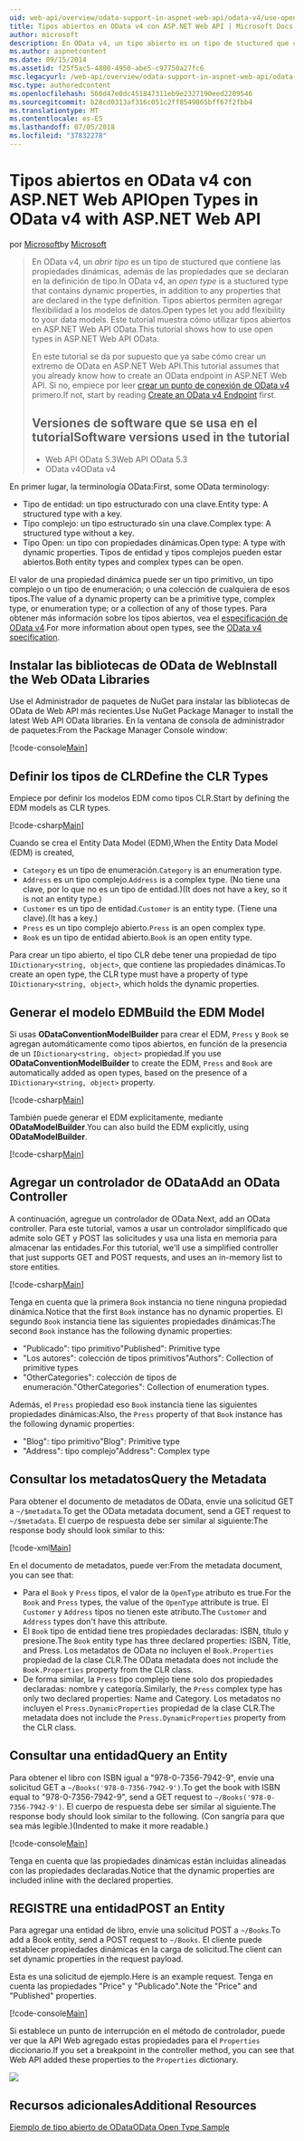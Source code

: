 ```yaml
---
uid: web-api/overview/odata-support-in-aspnet-web-api/odata-v4/use-open-types-in-odata-v4
title: Tipos abiertos en OData v4 con ASP.NET Web API | Microsoft Docs
author: microsoft
description: En OData v4, un tipo abierto es un tipo de stuctured que contiene las propiedades dinámicas, además de las propiedades que se declaran en la definición de tipo. Abrir...
ms.author: aspnetcontent
ms.date: 09/15/2014
ms.assetid: f25f5ac5-4800-4950-abe5-c97750a27fc6
msc.legacyurl: /web-api/overview/odata-support-in-aspnet-web-api/odata-v4/use-open-types-in-odata-v4
msc.type: authoredcontent
ms.openlocfilehash: 560d47e0dc451847311eb9e2327190eed2209546
ms.sourcegitcommit: b28cd0313af316c051c2ff8549865bff67f2fbb4
ms.translationtype: MT
ms.contentlocale: es-ES
ms.lasthandoff: 07/05/2018
ms.locfileid: "37832278"
---
```

<a name="open-types-in-odata-v4-with-aspnet-web-api"></a><span data-ttu-id="62172-104">Tipos abiertos en OData v4 con ASP.NET Web API</span><span class="sxs-lookup"><span data-stu-id="62172-104">Open Types in OData v4 with ASP.NET Web API</span></span>
====================
<span data-ttu-id="62172-105">por [Microsoft](https://github.com/microsoft)</span><span class="sxs-lookup"><span data-stu-id="62172-105">by [Microsoft](https://github.com/microsoft)</span></span>

> <span data-ttu-id="62172-106">En OData v4, un *abrir tipo* es un tipo de stuctured que contiene las propiedades dinámicas, además de las propiedades que se declaran en la definición de tipo.</span><span class="sxs-lookup"><span data-stu-id="62172-106">In OData v4, an *open type* is a stuctured type that contains dynamic properties, in addition to any properties that are declared in the type definition.</span></span> <span data-ttu-id="62172-107">Tipos abiertos permiten agregar flexibilidad a los modelos de datos.</span><span class="sxs-lookup"><span data-stu-id="62172-107">Open types let you add flexibility to your data models.</span></span> <span data-ttu-id="62172-108">Este tutorial muestra cómo utilizar tipos abiertos en ASP.NET Web API OData.</span><span class="sxs-lookup"><span data-stu-id="62172-108">This tutorial shows how to use open types in ASP.NET Web API OData.</span></span>
> 
> <span data-ttu-id="62172-109">En este tutorial se da por supuesto que ya sabe cómo crear un extremo de OData en ASP.NET Web API.</span><span class="sxs-lookup"><span data-stu-id="62172-109">This tutorial assumes that you already know how to create an OData endpoint in ASP.NET Web API.</span></span> <span data-ttu-id="62172-110">Si no, empiece por leer [crear un punto de conexión de OData v4](create-an-odata-v4-endpoint.md) primero.</span><span class="sxs-lookup"><span data-stu-id="62172-110">If not, start by reading [Create an OData v4 Endpoint](create-an-odata-v4-endpoint.md) first.</span></span>
> 
> ## <a name="software-versions-used-in-the-tutorial"></a><span data-ttu-id="62172-111">Versiones de software que se usa en el tutorial</span><span class="sxs-lookup"><span data-stu-id="62172-111">Software versions used in the tutorial</span></span>
> 
> 
> - <span data-ttu-id="62172-112">Web API OData 5.3</span><span class="sxs-lookup"><span data-stu-id="62172-112">Web API OData 5.3</span></span>
> - <span data-ttu-id="62172-113">OData v4</span><span class="sxs-lookup"><span data-stu-id="62172-113">OData v4</span></span>


<span data-ttu-id="62172-114">En primer lugar, la terminología OData:</span><span class="sxs-lookup"><span data-stu-id="62172-114">First, some OData terminology:</span></span>

- <span data-ttu-id="62172-115">Tipo de entidad: un tipo estructurado con una clave.</span><span class="sxs-lookup"><span data-stu-id="62172-115">Entity type: A structured type with a key.</span></span>
- <span data-ttu-id="62172-116">Tipo complejo: un tipo estructurado sin una clave.</span><span class="sxs-lookup"><span data-stu-id="62172-116">Complex type: A structured type without a key.</span></span>
- <span data-ttu-id="62172-117">Tipo Open: un tipo con propiedades dinámicas.</span><span class="sxs-lookup"><span data-stu-id="62172-117">Open type: A type with dynamic properties.</span></span> <span data-ttu-id="62172-118">Tipos de entidad y tipos complejos pueden estar abiertos.</span><span class="sxs-lookup"><span data-stu-id="62172-118">Both entity types and complex types can be open.</span></span>

<span data-ttu-id="62172-119">El valor de una propiedad dinámica puede ser un tipo primitivo, un tipo complejo o un tipo de enumeración; o una colección de cualquiera de esos tipos.</span><span class="sxs-lookup"><span data-stu-id="62172-119">The value of a dynamic property can be a primitive type, complex type, or enumeration type; or a collection of any of those types.</span></span> <span data-ttu-id="62172-120">Para obtener más información sobre los tipos abiertos, vea el [especificación de OData v4](http://www.odata.org/documentation/odata-version-4-0/).</span><span class="sxs-lookup"><span data-stu-id="62172-120">For more information about open types, see the [OData v4 specification](http://www.odata.org/documentation/odata-version-4-0/).</span></span>

## <a name="install-the-web-odata-libraries"></a><span data-ttu-id="62172-121">Instalar las bibliotecas de OData de Web</span><span class="sxs-lookup"><span data-stu-id="62172-121">Install the Web OData Libraries</span></span>

<span data-ttu-id="62172-122">Use el Administrador de paquetes de NuGet para instalar las bibliotecas de OData de Web API más recientes.</span><span class="sxs-lookup"><span data-stu-id="62172-122">Use NuGet Package Manager to install the latest Web API OData libraries.</span></span> <span data-ttu-id="62172-123">En la ventana de consola de administrador de paquetes:</span><span class="sxs-lookup"><span data-stu-id="62172-123">From the Package Manager Console window:</span></span>

[!code-console[Main](use-open-types-in-odata-v4/samples/sample1.cmd)]

## <a name="define-the-clr-types"></a><span data-ttu-id="62172-124">Definir los tipos de CLR</span><span class="sxs-lookup"><span data-stu-id="62172-124">Define the CLR Types</span></span>

<span data-ttu-id="62172-125">Empiece por definir los modelos EDM como tipos CLR.</span><span class="sxs-lookup"><span data-stu-id="62172-125">Start by defining the EDM models as CLR types.</span></span>

[!code-csharp[Main](use-open-types-in-odata-v4/samples/sample2.cs)]

<span data-ttu-id="62172-126">Cuando se crea el Entity Data Model (EDM),</span><span class="sxs-lookup"><span data-stu-id="62172-126">When the Entity Data Model (EDM) is created,</span></span>

- <span data-ttu-id="62172-127">`Category` es un tipo de enumeración.</span><span class="sxs-lookup"><span data-stu-id="62172-127">`Category` is an enumeration type.</span></span>
- <span data-ttu-id="62172-128">`Address` es un tipo complejo.</span><span class="sxs-lookup"><span data-stu-id="62172-128">`Address` is a complex type.</span></span> <span data-ttu-id="62172-129">(No tiene una clave, por lo que no es un tipo de entidad.)</span><span class="sxs-lookup"><span data-stu-id="62172-129">(It does not have a key, so it is not an entity type.)</span></span>
- <span data-ttu-id="62172-130">`Customer` es un tipo de entidad.</span><span class="sxs-lookup"><span data-stu-id="62172-130">`Customer` is an entity type.</span></span> <span data-ttu-id="62172-131">(Tiene una clave).</span><span class="sxs-lookup"><span data-stu-id="62172-131">(It has a key.)</span></span>
- <span data-ttu-id="62172-132">`Press` es un tipo complejo abierto.</span><span class="sxs-lookup"><span data-stu-id="62172-132">`Press` is an open complex type.</span></span>
- <span data-ttu-id="62172-133">`Book` es un tipo de entidad abierto.</span><span class="sxs-lookup"><span data-stu-id="62172-133">`Book` is an open entity type.</span></span>

<span data-ttu-id="62172-134">Para crear un tipo abierto, el tipo CLR debe tener una propiedad de tipo `IDictionary<string, object>`, que contiene las propiedades dinámicas.</span><span class="sxs-lookup"><span data-stu-id="62172-134">To create an open type, the CLR type must have a property of type `IDictionary<string, object>`, which holds the dynamic properties.</span></span>

## <a name="build-the-edm-model"></a><span data-ttu-id="62172-135">Generar el modelo EDM</span><span class="sxs-lookup"><span data-stu-id="62172-135">Build the EDM Model</span></span>

<span data-ttu-id="62172-136">Si usas **ODataConventionModelBuilder** para crear el EDM, `Press` y `Book` se agregan automáticamente como tipos abiertos, en función de la presencia de un `IDictionary<string, object>` propiedad.</span><span class="sxs-lookup"><span data-stu-id="62172-136">If you use **ODataConventionModelBuilder** to create the EDM, `Press` and `Book` are automatically added as open types, based on the presence of a `IDictionary<string, object>` property.</span></span>

[!code-csharp[Main](use-open-types-in-odata-v4/samples/sample3.cs)]

<span data-ttu-id="62172-137">También puede generar el EDM explícitamente, mediante **ODataModelBuilder**.</span><span class="sxs-lookup"><span data-stu-id="62172-137">You can also build the EDM explicitly, using **ODataModelBuilder**.</span></span>

[!code-csharp[Main](use-open-types-in-odata-v4/samples/sample4.cs)]

## <a name="add-an-odata-controller"></a><span data-ttu-id="62172-138">Agregar un controlador de OData</span><span class="sxs-lookup"><span data-stu-id="62172-138">Add an OData Controller</span></span>

<span data-ttu-id="62172-139">A continuación, agregue un controlador de OData.</span><span class="sxs-lookup"><span data-stu-id="62172-139">Next, add an OData controller.</span></span> <span data-ttu-id="62172-140">Para este tutorial, vamos a usar un controlador simplificado que admite solo GET y POST las solicitudes y usa una lista en memoria para almacenar las entidades.</span><span class="sxs-lookup"><span data-stu-id="62172-140">For this tutorial, we'll use a simplified controller that just supports GET and POST requests, and uses an in-memory list to store entities.</span></span>

[!code-csharp[Main](use-open-types-in-odata-v4/samples/sample5.cs)]

<span data-ttu-id="62172-141">Tenga en cuenta que la primera `Book` instancia no tiene ninguna propiedad dinámica.</span><span class="sxs-lookup"><span data-stu-id="62172-141">Notice that the first `Book` instance has no dynamic properties.</span></span> <span data-ttu-id="62172-142">El segundo `Book` instancia tiene las siguientes propiedades dinámicas:</span><span class="sxs-lookup"><span data-stu-id="62172-142">The second `Book` instance has the following dynamic properties:</span></span>

- <span data-ttu-id="62172-143">"Publicado": tipo primitivo</span><span class="sxs-lookup"><span data-stu-id="62172-143">"Published": Primitive type</span></span>
- <span data-ttu-id="62172-144">"Los autores": colección de tipos primitivos</span><span class="sxs-lookup"><span data-stu-id="62172-144">"Authors": Collection of primitive types</span></span>
- <span data-ttu-id="62172-145">"OtherCategories": colección de tipos de enumeración.</span><span class="sxs-lookup"><span data-stu-id="62172-145">"OtherCategories": Collection of enumeration types.</span></span>

<span data-ttu-id="62172-146">Además, el `Press` propiedad eso `Book` instancia tiene las siguientes propiedades dinámicas:</span><span class="sxs-lookup"><span data-stu-id="62172-146">Also, the `Press` property of that `Book` instance has the following dynamic properties:</span></span>

- <span data-ttu-id="62172-147">"Blog": tipo primitivo</span><span class="sxs-lookup"><span data-stu-id="62172-147">"Blog": Primitive type</span></span>
- <span data-ttu-id="62172-148">"Address": tipo complejo</span><span class="sxs-lookup"><span data-stu-id="62172-148">"Address": Complex type</span></span>

## <a name="query-the-metadata"></a><span data-ttu-id="62172-149">Consultar los metadatos</span><span class="sxs-lookup"><span data-stu-id="62172-149">Query the Metadata</span></span>

<span data-ttu-id="62172-150">Para obtener el documento de metadatos de OData, envíe una solicitud GET a `~/$metadata`.</span><span class="sxs-lookup"><span data-stu-id="62172-150">To get the OData metadata document, send a GET request to `~/$metadata`.</span></span> <span data-ttu-id="62172-151">El cuerpo de respuesta debe ser similar al siguiente:</span><span class="sxs-lookup"><span data-stu-id="62172-151">The response body should look similar to this:</span></span>

[!code-xml[Main](use-open-types-in-odata-v4/samples/sample6.xml?highlight=5,21)]

<span data-ttu-id="62172-152">En el documento de metadatos, puede ver:</span><span class="sxs-lookup"><span data-stu-id="62172-152">From the metadata document, you can see that:</span></span>

- <span data-ttu-id="62172-153">Para el `Book` y `Press` tipos, el valor de la `OpenType` atributo es true.</span><span class="sxs-lookup"><span data-stu-id="62172-153">For the `Book` and `Press` types, the value of the `OpenType` attribute is true.</span></span> <span data-ttu-id="62172-154">El `Customer` y `Address` tipos no tienen este atributo.</span><span class="sxs-lookup"><span data-stu-id="62172-154">The `Customer` and `Address` types don't have this attribute.</span></span>
- <span data-ttu-id="62172-155">El `Book` tipo de entidad tiene tres propiedades declaradas: ISBN, título y presione.</span><span class="sxs-lookup"><span data-stu-id="62172-155">The `Book` entity type has three declared properties: ISBN, Title, and Press.</span></span> <span data-ttu-id="62172-156">Los metadatos de OData no incluyen el `Book.Properties` propiedad de la clase CLR.</span><span class="sxs-lookup"><span data-stu-id="62172-156">The OData metadata does not include the `Book.Properties` property from the CLR class.</span></span>
- <span data-ttu-id="62172-157">De forma similar, la `Press` tipo complejo tiene solo dos propiedades declaradas: nombre y categoría.</span><span class="sxs-lookup"><span data-stu-id="62172-157">Similarly, the `Press` complex type has only two declared properties: Name and Category.</span></span> <span data-ttu-id="62172-158">Los metadatos no incluyen el `Press.DynamicProperties` propiedad de la clase CLR.</span><span class="sxs-lookup"><span data-stu-id="62172-158">The metadata does not include the `Press.DynamicProperties` property from the CLR class.</span></span>

## <a name="query-an-entity"></a><span data-ttu-id="62172-159">Consultar una entidad</span><span class="sxs-lookup"><span data-stu-id="62172-159">Query an Entity</span></span>

<span data-ttu-id="62172-160">Para obtener el libro con ISBN igual a "978-0-7356-7942-9", envíe una solicitud GET a `~/Books('978-0-7356-7942-9')`.</span><span class="sxs-lookup"><span data-stu-id="62172-160">To get the book with ISBN equal to "978-0-7356-7942-9", send a GET request to `~/Books('978-0-7356-7942-9')`.</span></span> <span data-ttu-id="62172-161">El cuerpo de respuesta debe ser similar al siguiente.</span><span class="sxs-lookup"><span data-stu-id="62172-161">The response body should look similar to the following.</span></span> <span data-ttu-id="62172-162">(Con sangría para que sea más legible.)</span><span class="sxs-lookup"><span data-stu-id="62172-162">(Indented to make it more readable.)</span></span>

[!code-console[Main](use-open-types-in-odata-v4/samples/sample7.cmd?highlight=8-13,15-23)]

<span data-ttu-id="62172-163">Tenga en cuenta que las propiedades dinámicas están incluidas alineadas con las propiedades declaradas.</span><span class="sxs-lookup"><span data-stu-id="62172-163">Notice that the dynamic properties are included inline with the declared properties.</span></span>

## <a name="post-an-entity"></a><span data-ttu-id="62172-164">REGISTRE una entidad</span><span class="sxs-lookup"><span data-stu-id="62172-164">POST an Entity</span></span>

<span data-ttu-id="62172-165">Para agregar una entidad de libro, envíe una solicitud POST a `~/Books`.</span><span class="sxs-lookup"><span data-stu-id="62172-165">To add a Book entity, send a POST request to `~/Books`.</span></span> <span data-ttu-id="62172-166">El cliente puede establecer propiedades dinámicas en la carga de solicitud.</span><span class="sxs-lookup"><span data-stu-id="62172-166">The client can set dynamic properties in the request payload.</span></span>

<span data-ttu-id="62172-167">Esta es una solicitud de ejemplo.</span><span class="sxs-lookup"><span data-stu-id="62172-167">Here is an example request.</span></span> <span data-ttu-id="62172-168">Tenga en cuenta las propiedades "Price" y "Publicado".</span><span class="sxs-lookup"><span data-stu-id="62172-168">Note the "Price" and "Published" properties.</span></span>

[!code-console[Main](use-open-types-in-odata-v4/samples/sample8.cmd?highlight=10)]

<span data-ttu-id="62172-169">Si establece un punto de interrupción en el método de controlador, puede ver que la API Web agregado estas propiedades para el `Properties` diccionario.</span><span class="sxs-lookup"><span data-stu-id="62172-169">If you set a breakpoint in the controller method, you can see that Web API added these properties to the `Properties` dictionary.</span></span>

![](use-open-types-in-odata-v4/_static/image1.png)

## <a name="additional-resources"></a><span data-ttu-id="62172-170">Recursos adicionales</span><span class="sxs-lookup"><span data-stu-id="62172-170">Additional Resources</span></span>

[<span data-ttu-id="62172-171">Ejemplo de tipo abierto de OData</span><span class="sxs-lookup"><span data-stu-id="62172-171">OData Open Type Sample</span></span>](http://aspnet.codeplex.com/sourcecontrol/latest#Samples/WebApi/OData/v4/ODataOpenTypeSample/ReadMe.txt)
